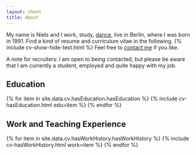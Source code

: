 ```yaml
---
layout: sheet
title: About
---
```


My name is Niels and I work, study, [dance](/about/dance), live in Berlin, where I was born in 1991.
Find a kind of resume and curriculum vitae in the following.
{% include cv-show-hide-text.html %}
Feel free to [contact me](/contact) if you like.

<p class="small">A note for recruiters: I am open to being contacted, but please be aware that I am currently a student, employed and quite happy with my job.</p>

## Education

{% for item in site.data.cv.hasEducation.hasEducation %}
{% include cv-hasEducation.html edu=item %}
{% endfor %}

## Work and Teaching Experience

{% for item in site.data.cv.hasWorkHistory.hasWorkHistory %}
{% include cv-hasWorkHistory.html work=item %}
{% endfor %}
